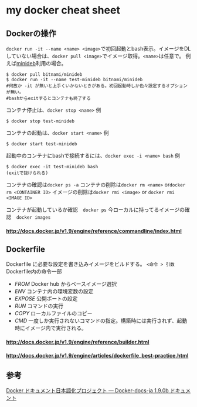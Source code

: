 # my docker cheat sheet


## Dockerの操作
`docker run -it --name <name> <image>`で初回起動とbash表示。イメージをDLしていない場合は、`docker pull <image>`でイメージ取得。`<name>`は任意で。
例えば[minideb](https://hub.docker.com/r/bitnami/minideb)利用の場合。
```
$ docker pull bitnami/minideb
$ docker run -it --name test-minideb bitnami/minideb
#何故か -it が無いと上手くいかないときがある。初回起動時しか色々設定するオプションが無い。
#bashからexitするとコンテナも終了する
```
コンテナ停止は、`docker stop <name>`
例
```
$ docker stop test-minideb
```
コンテナの起動は、`docker start <name>`
例
```
$ docker start test-minideb
```
起動中のコンテナにbashで接続するには、`docker exec -i <name> bash`
例
```
$ docker exec -it test-minideb bash
(exitで抜けられる)
```
コンテナの確認は`docker ps -a`
コンテナの削除は`docker rm <name>` or`docker rm <CONTAINER ID>` 
イメージの削除は`docker rmi <image>` or `docker rmi <IMAGE ID>`

コンテナが起動しているか確認　`docker ps`
今ローカルに持ってるイメージの確認　`docker images`

#### http://docs.docker.jp/v1.9/engine/reference/commandline/index.html

## Dockerfile
Dockerfile に必要な設定を書き込みイメージをビルドする。
`<命令 > 引数`
Dockerfile内の命令一部
- *FROM* Docker hub からベースイメージ選択
- *ENV* コンテナ内の環境変数の設定
- *EXPOSE* 公開ポートの設定
- *RUN* コマンドの実行
- *COPY* ローカルファイルのコピー
- *CMD* 一度しか実行されないコマンドの指定。構築時には実行されず、起動時にイメージ内で実行される。

#### http://docs.docker.jp/v1.9/engine/reference/builder.html
#### http://docs.docker.jp/v1.9/engine/articles/dockerfile_best-practice.html


## 参考
[Docker ドキュメント日本語化プロジェクト — Docker-docs-ja 1.9.0b ドキュメント](http://docs.docker.jp/v1.9/index.html)


